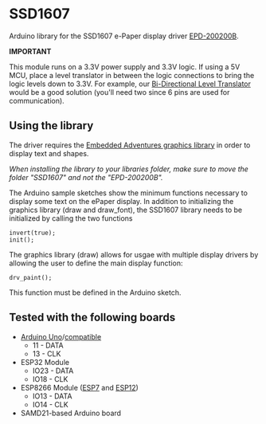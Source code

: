 # SSD1607 #
Arduino library for the SSD1607 e-Paper display driver <a href="http://www.embeddedadventures.com/epaper_display_EPD-200200B.html">EPD-200200B</a>.

**IMPORTANT** 

This module runs on a 3.3V power supply and 3.3V logic. If using a 5V MCU, place a level translator in between the logic connections to bring the logic levels down to 3.3V. For example, our <a href="http://www.embeddedadventures.com/level_translator_module_mod-1003B.html">Bi-Directional Level Translator</a> would be a good solution (you'll need two since 6 pins are used for communication).

## Using the library ##

The driver requires the <a href="https://github.com/embeddedadventures/draw">Embedded Adventures graphics library</a> in order to display text and shapes. 

*When installing the library to your libraries folder, make sure to move the folder "SSD1607" and not the "EPD-200200B".* 

The Arduino sample sketches show the minimum functions necessary to display some text on the ePaper display. In addition to initializing the graphics library (draw and draw_font), the SSD1607 library needs to be initialized by calling the two functions

	invert(true);
	init();

The graphics library (draw) allows for usgae with multiple display drivers by allowing the user to define the main display function:

	drv_paint();

This function must be defined in the Arduino sketch. 

## Tested with the following boards ##
- <a href="http://www.embeddedadventures.com/arduno_uno_PLT-AUNO.html">Arduino Uno</a>/<a href="http://www.embeddedadventures.com/arduno_uno_plt-auno3-cm.html">compatible</a>
	- 11   - DATA
	- 13   - CLK
- ESP32 Module
	- IO23 - DATA
	- IO18 - CLK
- ESP8266 Module (<a href="http://www.embeddedadventures.com/esp8266_wifi_module_wrl-esp7.html">ESP7</a> and <a href="http://www.embeddedadventures.com/esp8266_wifi_module_wrl-esp12e.html">ESP12</a>)
	- IO13 - DATA
	- IO14 - CLK
- SAMD21-based Arduino board